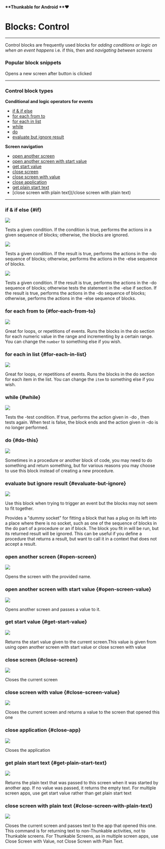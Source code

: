 #### **Thunkable for Android **❤

# Blocks: Control

---

Control blocks are frequently used blocks for _adding conditions or logic on when an event happens_ i.e. if this, then and _navigating between screens_

### Popular block snippets

Opens a new screen after button is clicked

---

### Control block types

**Conditional and logic operators for events**

* [if & if else](#if)
* [for each from to](#for-each-from-to)
* [for each in list](#for-each-in-list)
* [while](#while)
* [do](#do-this)
* [evaluate but ignore result](#evaluate-but-ignore)

**Screen navigation**

* [open another screen](#open-screen)
* [open another screen with start value](#open-screen-value)
* [get start value](#get-start-value)
* [close screen](#close-screen)
* [close screen with value](#close-screen-value)
* [close application](#close-app)
* [get plain start text](#get-plain-start-text)
* [close screen with plain text](/close screen with plain text)

---

### if & if else {#if}

![](https://thunkable.com/explore/img/blocks/control/if.png)

Tests a given condition. If the condition is true, performs the actions in a given sequence of blocks; otherwise, the blocks are ignored.

![](https://thunkable.com/explore/img/blocks/control/ifelse.png)

Tests a given condition. If the result is true, performs the actions in the -do sequence of blocks; otherwise, performs the actions in the -else sequence of blocks.

![](https://thunkable.com/explore/img/blocks/control/ifelseif.png)

Tests a given condition. If the result is true, performs the actions in the -do sequence of blocks; otherwise tests the statement in the -else if section. If the result is true, performs the actions in the -do sequence of blocks; otherwise, performs the actions in the -else sequence of blocks.

### for each from to {#for-each-from-to}

![](https://thunkable.com/explore/img/blocks/control/forrange.png)

Great for loops, or repetitions of events. Runs the blocks in the do section for each numeric value in the range and incrementing by a certain range. You can change the `number` to something else if you wish.

### for each in list {#for-each-in-list}

![](https://thunkable.com/explore/img/blocks/control/foreach.png)

Great for loops, or repetitions of events.  Runs the blocks in the do section for each item in the list. You can change the `item` to something else if you wish.

### while {#while}

![](https://thunkable.com/explore/img/blocks/control/while.png)

Tests the -test condition. If true, performs the action given in -do , then tests again. When test is false, the block ends and the action given in -do is no longer performed.

### do {#do-this}

![](https://thunkable.com/explore/img/blocks/control/doreturn.png)

Sometimes in a procedure or another block of code, you may need to do something and return something, but for various reasons you may choose to use this block instead of creating a new procedure.

### evaluate but ignore result {#evaluate-but-ignore}

![](https://thunkable.com/explore/img/blocks/control/evaluate.png)

Use this block when trying to trigger an event but the blocks may not seem to fit together.

Provides a "dummy socket" for fitting a block that has a plug on its left into a place where there is no socket, such as one of the sequence of blocks in the do part of a procedure or an if block. The block you fit in will be run, but its returned result will be ignored. This can be useful if you define a procedure that returns a result, but want to call it in a context that does not accept a result.

### open another screen {#open-screen}

![](https://thunkable.com/explore/img/blocks/control/openscreen.png)

Opens the screen with the provided name.

### open another screen with start value {#open-screen-value}

![](https://thunkable.com/explore/img/blocks/control/openscreenwithvalue.png)

Opens another screen and passes a value to it.

### get start value {#get-start-value}

![](https://thunkable.com/explore/img/blocks/control/getstartvalue.png)

Returns the start value given to the current screen.This value is given from using open another screen with start value or close screen with value

### close screen {#close-screen}

![](https://thunkable.com/explore/img/blocks/control/closescreen.png)

Closes the current screen

### close screen with value {#close-screen-value}

![](https://thunkable.com/explore/img/blocks/control/closescreenwithvalue.png)

Closes the current screen and returns a value to the screen that opened this one

### close application {#close-app}

![](https://thunkable.com/explore/img/blocks/control/closeapp.png)

Closes the application

### get plain start text {#get-plain-start-text}

![](https://thunkable.com/explore/img/blocks/control/getplainstarttext.png)

Returns the plain text that was passed to this screen when it was started by another app. If no value was passed, it returns the empty text. For multiple screen apps, use get start value rather than get plain start text

### close screen with plain text {#close-screen-with-plain-text}

![](https://thunkable.com/explore/img/blocks/control/closescreenwithplaintext.png)

Closes the current screen and passes text to the app that opened this one. This command is for returning text to non-Thunkable activities, not to Thunkable screens. For Thunkable Screens, as in multiple screen apps, use Close Screen with Value, not Close Screen with Plain Text.

